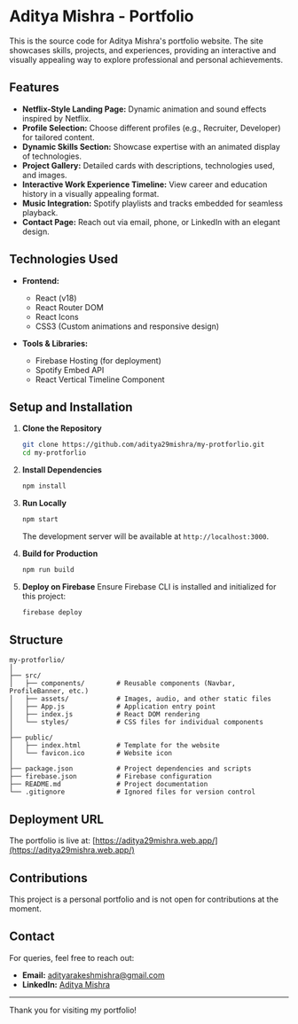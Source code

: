 # Aditya Mishra - Portfolio

This is the source code for Aditya Mishra's portfolio website. The site showcases skills, projects, and experiences, providing an interactive and visually appealing way to explore professional and personal achievements.

## Features

- **Netflix-Style Landing Page:** Dynamic animation and sound effects inspired by Netflix.
- **Profile Selection:** Choose different profiles (e.g., Recruiter, Developer) for tailored content.
- **Dynamic Skills Section:** Showcase expertise with an animated display of technologies.
- **Project Gallery:** Detailed cards with descriptions, technologies used, and images.
- **Interactive Work Experience Timeline:** View career and education history in a visually appealing format.
- **Music Integration:** Spotify playlists and tracks embedded for seamless playback.
- **Contact Page:** Reach out via email, phone, or LinkedIn with an elegant design.

## Technologies Used

- **Frontend:**
  - React (v18)
  - React Router DOM
  - React Icons
  - CSS3 (Custom animations and responsive design)

- **Tools & Libraries:**
  - Firebase Hosting (for deployment)
  - Spotify Embed API
  - React Vertical Timeline Component

## Setup and Installation

1. **Clone the Repository**
   ```bash
   git clone https://github.com/aditya29mishra/my-protforlio.git
   cd my-protforlio
   ```

2. **Install Dependencies**
   ```bash
   npm install
   ```

3. **Run Locally**
   ```bash
   npm start
   ```
   The development server will be available at `http://localhost:3000`.

4. **Build for Production**
   ```bash
   npm run build
   ```

5. **Deploy on Firebase**
   Ensure Firebase CLI is installed and initialized for this project:
   ```bash
   firebase deploy
   ```

## Structure

```
my-protforlio/
│
├── src/
│   ├── components/        # Reusable components (Navbar, ProfileBanner, etc.)
│   ├── assets/            # Images, audio, and other static files
│   ├── App.js             # Application entry point
│   ├── index.js           # React DOM rendering
│   └── styles/            # CSS files for individual components
│
├── public/
│   ├── index.html         # Template for the website
│   └── favicon.ico        # Website icon
│
├── package.json           # Project dependencies and scripts
├── firebase.json          # Firebase configuration
├── README.md              # Project documentation
└── .gitignore             # Ignored files for version control
```

## Deployment URL

The portfolio is live at: [https://aditya29mishra.web.app/](https://aditya29mishra.web.app/)

## Contributions

This project is a personal portfolio and is not open for contributions at the moment.

## Contact

For queries, feel free to reach out:

- **Email:** adityarakeshmishra@gmail.com
- **LinkedIn:** [Aditya Mishra](https://linkedin.com/in/adityamishra29)

---

Thank you for visiting my portfolio!
```